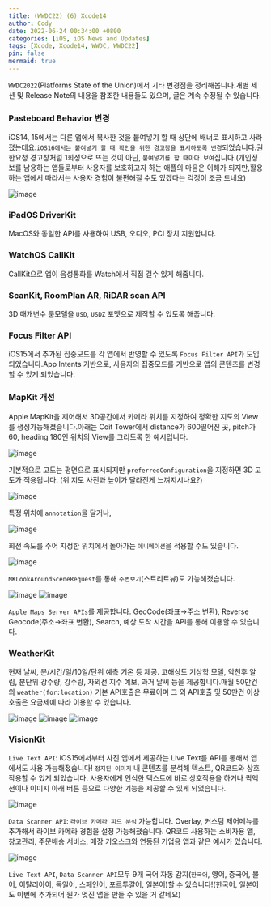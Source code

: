 ```yaml
---
title: (WWDC22) (6) Xcode14
author: Cody
date: 2022-06-24 00:34:00 +0800
categories: [iOS, iOS News and Updates]
tags: [Xcode, Xcode14, WWDC, WWDC22]
pin: false
mermaid: true
---
```

`WWDC2022`(Platforms State of the Union)에서 기타 변경점을 정리해봅니다.개별 세션 및 Release Note의 내용을 참조한 내용들도 있으며, 글은 계속 수정될 수 있습니다.

### Pasteboard Behavior 변경

iOS14, 15에서는 다른 앱에서 복사한 것을 붙여넣기 할 때 상단에 배너로 표시하고 사라졌는데요.`iOS16에서는 붙여넣기 할 때 확인을 위한 경고창을 표시하도록 변경`되었습니다.권한요청 경고창처럼 1회성으로 뜨는 것이 아닌, `붙여넣기를 할 때마다 보여`집니다.(개인정보를 남용하는 앱들로부터 사용자를 보호하고자 하는 애플의 마음은 이해가 되지만,활용하는 앱에서 따라서는 사용자 경험이 불편해질 수도 있겠다는 걱정이 조금 드네요)

![image](https://github.com/swiftycody/swiftycody.github.io/assets/9062513/6192a480-ae69-4c76-9a39-79090995038a)

### iPadOS DriverKit

MacOS와 동일한 API를 사용하여 USB, 오디오, PCI 장치 지원합니다.

### WatchOS CallKit

CallKit으로 앱이 음성통화를 Watch에서 직접 걸수 있게 해줍니다.

### ScanKit, RoomPlan AR, RiDAR scan API

3D 매개변수 룸모델을 `USD`, `USDZ` 포멧으로 제작할 수 있도록 해줍니다.

### Focus Filter API

iOS15에서 추가된 집중모드를 각 앱에서 반영할 수 있도록 `Focus Filter API`가 도입되었습니다.App Intents 기반으로, 사용자의 집중모드를 기반으로 앱의 콘텐츠를 변경할 수 있게 되었습니다.

### MapKit 개선

Apple MapKit을 제어해서 3D공간에서 카메라 위치를 지정하여 정확한 지도의 View를 생성가능해졌습니다.아래는 Coit Tower에서 distance가 600떨어진 곳, pitch가 60, heading 180인 위치의 View를 그리도록 한 예시입니다.

![image](https://github.com/swiftycody/swiftycody.github.io/assets/9062513/e04264f6-795e-4919-ab90-71027fd6015e)

기본적으로 고도는 평면으로 표시되지만 `preferredConfiguration`을 지정하면 3D 고도가 적용됩니다. (위 지도 사진과 높이가 달라진게 느껴지시나요?)

![image](https://github.com/swiftycody/swiftycody.github.io/assets/9062513/8c916cd3-819b-4178-b7a4-b82a7f261e15)

특정 위치에 `annotation`을 달거나,

![image](https://github.com/swiftycody/swiftycody.github.io/assets/9062513/c80dafdb-08f7-459b-93b4-b86cc455b77e)

회전 속도를 주어 지정한 위치에서 돌아가는 `애니메이션`을 적용할 수도 있습니다.

![image](https://github.com/swiftycody/swiftycody.github.io/assets/9062513/180b97db-384a-486c-ae64-4d20a7a86f08)

`MKLookAroundSceneRequest`를 통해 `주변보기`(스트리트뷰)도 가능해졌습니다.

![image](https://github.com/swiftycody/swiftycody.github.io/assets/9062513/38ba906b-721b-4c3b-8416-b6436ef7c3ea)
![image](https://github.com/swiftycody/swiftycody.github.io/assets/9062513/95f1b7b5-7aaf-43f5-b6e6-c2451ce9309e)

`Apple Maps Server APIs`를 제공합니다. GeoCode(좌표→주소 변환), Reverse Geocode(주소→좌표 변환), Search, 예상 도착 시간을 API를 통해 이용할 수 있습니다.

### WeatherKit

현재 날씨, 분/시간/일/10일/단위 예측 기온 등 제공. 고해상도 기상학 모델, 악천후 알림, 분단위 강수량, 강수량, 자외선 지수 예보, 과거 날씨 등을 제공합니다.매월 50만건의 `weather(for:location)` 기본 API호출은 무료이며 그 외 API호출 및 50만건 이상 호출은 요금제에 따라 이용할 수 있습니다.

![image](https://github.com/swiftycody/swiftycody.github.io/assets/9062513/04d6c4e5-6fc7-4353-a0bb-ba706e2fc326)
![image](https://github.com/swiftycody/swiftycody.github.io/assets/9062513/b047292d-4d99-4d90-8aea-9445343023f6)
![image](https://github.com/swiftycody/swiftycody.github.io/assets/9062513/c49eedfe-befc-4143-9d0f-739f59928d97)

### VisionKit

`Live Text API`: iOS15에서부터 사진 앱에서 제공하는 Live Text를 API를 통해서 앱에서도 사용 가능해졌습니다! `정지된 이미지` 내 콘텐츠를 분석해 텍스트, QR코드와 상호작용할 수 있게 되었습니다. 사용자에게 인식한 텍스트에 바로 상호작용을 하거나 퀵액션이나 이미지 아래 버튼 등으로 다양한 기능을 제공할 수 있게 되었습니다.

![image](https://github.com/swiftycody/swiftycody.github.io/assets/9062513/e3f35f23-4db4-4d0a-9538-190651bf820b)

`Data Scanner API`: `라이브 카메라 피드 분석` 가능합니다. Overlay, 커스텀 제어메뉴를 추가해서 라이브 카메라 경험을 설정 가능해졌습니다. QR코드 사용하는 소비자용 앱, 창고관리, 주문배송 서비스, 매장 키오스크와 연동된 기업용 앱과 같은 예시가 있습니다.

![image](https://github.com/swiftycody/swiftycody.github.io/assets/9062513/33b0e03f-542a-41a6-974d-305bb28235a2)

`Live Text API`, `Data Scanner API`모두 9개 국어 자동 감지(`한국어`, 영어, 중국어, 불어, 이탈리아어, 독일어, 스페인어, 포르투갈어, 일본어)할 수 있습니다!(한국어, 일본어도 이번에 추가되어 뭔가 멋진 앱을 만들 수 있을 거 같네요)
